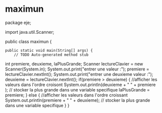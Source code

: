 # maximun
package eje;

import java.util.Scanner;

public class maximun {

	public static void main(String[] args) {
		// TODO Auto-generated method stub
int premiere, deuxieme, laPlusGrande;
Scanner lectureClavier = new Scanner(System.in);
System.out.print("entrer une valeur :");
premiere = lectureClavier.nextInt();
System.out.print("entrer une deuxieme valeur :");
deuxieme = lectureClavier.nextInt();
if(premiere > deuxieme)
{
	//afficher  les valeurs dans l'ordre croisont
	System.out.println(deuxieme + "   "   + premiere );
	// stocker la plus grande  dans une variable specifique
	laPlusGrande = premiere;
}
else
{
	//afficher les valeurs dans l'ordre croissant
	System.out.println(premiere + "  " + deuxieme);
	// stocker la plus grande dans une variable specifique
}
	}
